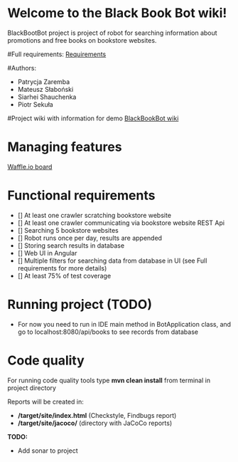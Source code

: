 # Welcome to the Black Book Bot wiki!

BlackBootBot project is project of robot for searching information about promotions
and free books on bookstore websites.

#Full requirements:
[Requirements](https://git.epam.com/tomasz_borek/ja-materials/wikis/project-robot)

#Authors:
 - Patrycja Zaremba
 - Mateusz Słaboński
 - Siarhei Shauchenka
 - Piotr Sekuła
 
#Project wiki with information for demo
[BlackBookBot wiki](https://github.com/Tymoteuszauke/black-book-bot/wiki)

# Managing features
[Waffle.io board](https://waffle.io/Tymoteuszauke/black-book-bot) 

# Functional requirements
- [] At least one crawler scratching bookstore website
- [] At least one crawler communicating via bookstore website REST Api
- [] Searching 5 bookstore websites
- [] Robot runs once per day, results are appended
- [] Storing search results in database
- [] Web UI in Angular
- [] Multiple filters for searching data from database in UI (see Full requirements for more details)
- [] At least 75% of test coverage

# Running project (TODO)
- For now you need to run in IDE main method in BotApplication class, and
go to localhost:8080/api/books to see records from database

# Code quality
 For running code quality tools type **mvn clean install** from terminal in project directory
 
 Reports will be created in:
 - **/target/site/index.html** (Checkstyle, Findbugs report)
 - **/target/site/jacoco/** (directory with JaCoCo reports)
 
 **TODO:**
 - Add sonar to project